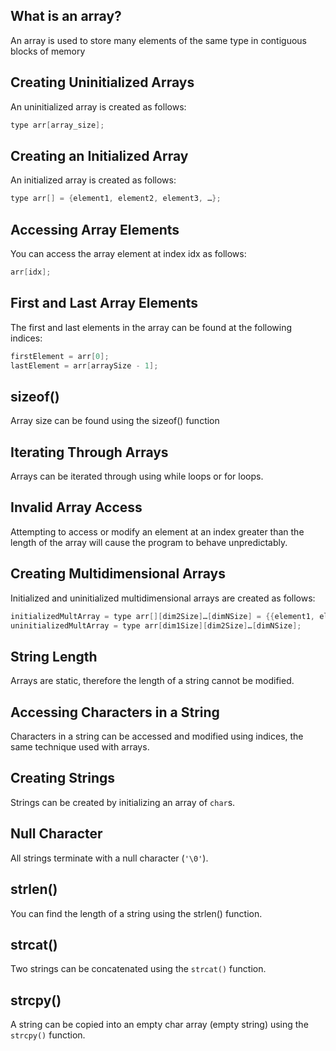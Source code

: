 ## What is an array?

An array is used to store many elements of the same type in contiguous blocks of memory

## Creating Uninitialized Arrays

An uninitialized array is created as follows:

```c
type arr[array_size];
```

## Creating an Initialized Array

An initialized array is created as follows:

```c
type arr[] = {element1, element2, element3, …};
```

## Accessing Array Elements

You can access the array element at index idx as follows:

```c
arr[idx];
```

## First and Last Array Elements

The first and last elements in the array can be found at the following indices:

```c
firstElement = arr[0];
lastElement = arr[arraySize - 1];
```

## sizeof()

Array size can be found using the sizeof() function

## Iterating Through Arrays

Arrays can be iterated through using while loops or for loops.

## Invalid Array Access

Attempting to access or modify an element at an index greater than the length of the array will cause the program to behave unpredictably.

## Creating Multidimensional Arrays

Initialized and uninitialized multidimensional arrays are created as follows:

```c
initializedMultArray = type arr[][dim2Size]…[dimNSize] = {{element1, element2,…},{element1, element2, …}, …};
uninitializedMultArray = type arr[dim1Size][dim2Size]…[dimNSize];
```

## String Length

Arrays are static, therefore the length of a string cannot be modified.

## Accessing Characters in a String

Characters in a string can be accessed and modified using indices, the same technique used with arrays.

## Creating Strings

Strings can be created by initializing an array of `char`s.

## Null Character

All strings terminate with a null character (`'\0'`).

## strlen()

You can find the length of a string using the strlen() function.

## strcat()

Two strings can be concatenated using the `strcat()` function.

## strcpy()

A string can be copied into an empty char array (empty string) using the `strcpy()` function.
